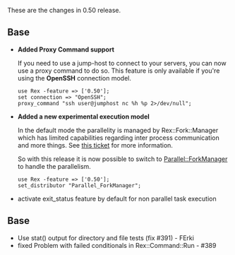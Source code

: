 These are the changes in 0.50 release.

Base
----

-   **Added Proxy Command support**

    If you need to use a jump-host to connect to your servers, you can now use a proxy command to do so. This feature is only available if you're using the **OpenSSH** connection model.

        use Rex -feature => ['0.50'];
        set connection => "OpenSSH";
        proxy_command "ssh user@jumphost nc %h %p 2>/dev/null";

-   **Added a new experimental execution model**

    In the default mode the parallelity is managed by Rex::Fork::Manager which has limited capabilities regarding inter process communication and more things. See [this ticket](https://github.com/RexOps/Rex/issues/295) for more information.

    So with this release it is now possible to switch to [Parallel::ForkManager](https://metacpan.org/pod/Parallel::ForkManager) to handle the parallelism.

        use Rex -feature => ['0.50'];
        set_distributor "Parallel_ForkManager";

-   activate exit\_status feature by default for non parallel task execution

Base
----

-   Use stat() output for directory and file tests (fix \#391) - FErki
-   fixed Problem with failed conditionals in Rex::Command::Run - \#389

